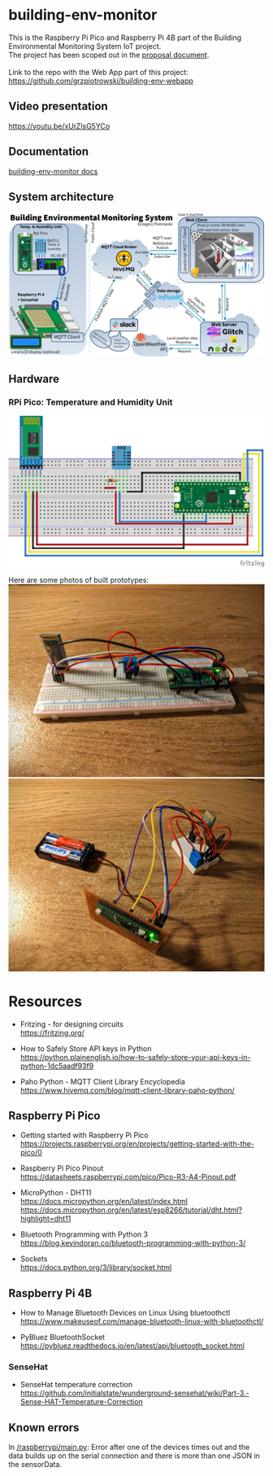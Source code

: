# building-env-monitor

This is the Raspberry Pi Pico and Raspberry Pi 4B part of the Building Environmental Monitoring System IoT project. \
The project has been scoped out in the [proposal document](/proposal.md). \
\
Link to the repo with the Web App part of this project: \
https://github.com/grzpiotrowski/building-env-webapp

## Video presentation
https://youtu.be/xUrZlsG5YCo

## Documentation

[building-env-monitor docs](/docs/index.md)

## System architecture
![BEMS System architecture](/docs/images/IoT_BEMS_ProjectGraphic_v3.jpg)


## Hardware
### RPi Pico: Temperature and Humidity Unit
![Pico Temperature and Humidity Unit](/docs/images/pico-temp-humidity-unit.jpg)

Here are some photos of built prototypes:
![Pico Temperature and Humidity Unit Photo](/docs/images/temp-humidity-unit-photo.jpg)
![Pico Temperature and Humidity Unit Battery Powered Photo](/docs/images/temp-humidity-unit-battery-powered-photo.jpg)

# Resources
* Fritzing - for designing circuits \
https://fritzing.org/

* How to Safely Store API keys in Python \
https://python.plainenglish.io/how-to-safely-store-your-api-keys-in-python-1dc5aadf93f9

* Paho Python - MQTT Client Library Encyclopedia \
https://www.hivemq.com/blog/mqtt-client-library-paho-python/

## Raspberry Pi Pico
* Getting started with Raspberry Pi Pico \
https://projects.raspberrypi.org/en/projects/getting-started-with-the-pico/0

* Raspberry Pi Pico Pinout \
https://datasheets.raspberrypi.com/pico/Pico-R3-A4-Pinout.pdf

* MicroPython - DHT11 \
https://docs.micropython.org/en/latest/index.html \
https://docs.micropython.org/en/latest/esp8266/tutorial/dht.html?highlight=dht11

* Bluetooth Programming with Python 3 \
https://blog.kevindoran.co/bluetooth-programming-with-python-3/

* Sockets \
https://docs.python.org/3/library/socket.html

## Raspberry Pi 4B
* How to Manage Bluetooth Devices on Linux Using bluetoothctl \
https://www.makeuseof.com/manage-bluetooth-linux-with-bluetoothctl/

* PyBluez BluetoothSocket \
https://pybluez.readthedocs.io/en/latest/api/bluetooth_socket.html

### SenseHat
* SenseHat temperature correction \
https://github.com/initialstate/wunderground-sensehat/wiki/Part-3.-Sense-HAT-Temperature-Correction


## Known errors
In [/raspberrypi/main.py](/raspberrypi/main.py): Error after one of the devices times out and the data builds up on the serial connection and there is more than one JSON in the sensorData.